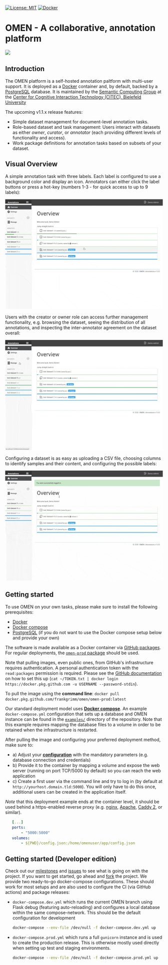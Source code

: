 [![License: MIT](https://img.shields.io/badge/License-MIT-yellow.svg)](https://opensource.org/licenses/MIT)
[![Docker](https://github.com/FrankGrimm/omen/workflows/Docker/badge.svg)](https://github.com/FrankGrimm/omen/packages)


# OMEN - A collaborative, annotation platform

![](https://frankgrimm.github.io/omen/img/omen-logo.small.png)

## Introduction

The OMEN platform is a self-hosted annotation paltform with multi-user support. It is deployed as a [Docker](https://www.docker.com/) container and, by default, backed by a [PostgreSQL](https://www.postgresql.org/) database. It is maintained by the [Semantic Computing Group](http://www.sc.cit-ec.uni-bielefeld.de/home/) at the [Center for Cognitive Interaction Technology (CITEC), Bielefeld University](https://www.cit-ec.de/en)

The upcoming v1.1.x release features:
- Simple dataset management for document-level annotation tasks.
- Role-based dataset and task management: Users interact with datasets as either *owner*, *curator*, or *annotator* (each providing different levels of functionality and access).
- Work package definitions for annotation tasks based on subsets of your dataset.

## Visual Overview

A simple annotation task with three labels. Each label is configured to use a background color and display an icon. Annotators can either click the label buttons or press a hot-key (numbers 1-3 - for quick access to up to 9 labels):

![Annotation Overview](docs/img/annotation-overview.gif)

Users with the creator or owner role can access further management functionality, e.g. browsing the dataset, seeing the distribution of all annotations, and inspecting the inter-annotator agreement on the dataset overall:

![Dataset Curation](docs/img/dataset-curation-view.gif)

Configuring a dataset is as easy as uploading a CSV file, choosing columns to identify samples and their content, and configuring the possible labels:

![Dataset Creation](docs/img/dataset-creation.gif)

## Getting started

To use OMEN on your own tasks, please make sure to install the following prerequisites:

- [Docker](https://www.docker.com/)
- [Docker compose](https://docs.docker.com/compose/)
- [PostgreSQL](https://www.postgresql.org/) (if you do not want to use the Docker compose setup below and provide your own)

The software is made available as a Docker container via [GitHub packages](https://github.com/FrankGrimm/omen/packages). For regular deployments, the [`omen-prod` package](https://github.com/FrankGrimm/omen/packages/300700) should be used.

Note that pulling images, even public ones, from GitHub's infrastructure requires authentication. A personal authentication token with the `read:packages` permission is required. Please see the [GitHub documentation](https://docs.github.com/en/packages/using-github-packages-with-your-projects-ecosystem/configuring-docker-for-use-with-github-packages#authenticating-to-github-packages) on how to set this up (`cat ~/TOKEN.txt | docker login https://docker.pkg.github.com -u USERNAME --password-stdin`).

To pull the image using the **command line**: `docker pull docker.pkg.github.com/frankgrimm/omen/omen-prod:latest`

Our standard deployment model uses **[Docker compose](https://docs.docker.com/compose/)**. An example `docker-compose.yml` configuration that sets up a database and OMEN instance can be found in the [`examples/`](https://github.com/FrankGrimm/omen/tree/master/examples) directory of the repository. Note that this example requires mapping the database files to a volume in order to be retained when the infrastructure is restarted.

After pulling the image and configuring your preferred deployment method, make sure to:

- a) Adjust your **[configuration](docs/omen-configuration.md)** with the mandatory parameters (e.g. database connection and credentials)
- b) Provide it to the container by mapping a volume and expose the web server (running on port TCP/5000 by default) so you can reach the web application
- c) Create a first user via the command line  and try to log in (by default at `http://yourhost.domain.tld:5000`). You will only have to do this once, additional users can be created in the application itself.

_Note_ that this deployment example ends at the container level, it should be used behind a https-enabled reverse proxy (e.g. [nginx](https://www.nginx.com/), [Apache](https://httpd.apache.org/), [Caddy 2](https://caddyserver.com/v2), or similar).

```yml
   [...]
   ports:
       - "5000:5000"
   volumes:
       - ${PWD}/config.json:/home/omenuser/app/config.json
```

## Getting started (Developer edition)

Check out our [milestones](https://github.com/FrankGrimm/omen/milestones) and [issues](https://github.com/FrankGrimm/omen/issues) to see what is going on with the project. If you want to get started, go ahead and [fork](https://github.com/FrankGrimm/omen) the project. We provide two ready-to-go docker-compose configurations. These should work for most setups and are also used to configure the CI (via GitHub actions) and package releases:

- `docker-compose.dev.yml` which runs the current OMEN branch using Flask debug (featuring auto-reloading) and configures a local database within the same compose-network. This should be the default configuration for development
    ```bash
    docker-compose --env-file /dev/null -f docker-compose.dev.yml up
    ```
- `docker-compose.prod.yml` which runs a full `gunicorn` instance and is used to create the production release. This is otherwise mostly used directly when setting up test and staging environments.
    ```bash
    docker-compose --env-file /dev/null -f docker-compose.prod.yml up
    ```



